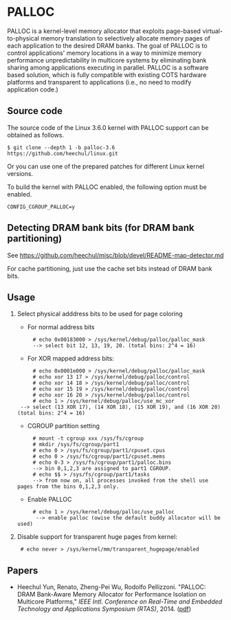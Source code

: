 # PALLOC

PALLOC is a kernel-level memory allocator that exploits page-based virtual-to-physical memory translation to selectively allocate memory pages of each application to the desired DRAM banks. The goal of PALLOC is to control applications' memory locations in a way to minimize memory performance unpredictability in multicore systems by eliminating bank sharing among applications executing in parallel. PALLOC is a software based solution, which is fully compatible with existing COTS hardware platforms and transparent to applications (i.e., no need to modify application code.)

## Source code

The source code of the Linux 3.6.0 kernel with PALLOC support can be obtained as follows.

    $ git clone --depth 1 -b palloc-3.6 https://github.com/heechul/linux.git

Or you can use one of the prepared patches for different Linux kernel versions.

To build the kernel with PALLOC enabled, the following option must be enabled.

    CONFIG_CGROUP_PALLOC=y

## Detecting DRAM bank bits (for DRAM bank partitioning)

See https://github.com/heechul/misc/blob/devel/README-map-detector.md

For cache partitioning, just use the cache set bits instead of DRAM bank bits.

## Usage

1. Select physical adddress bits to be used for page coloring

   - For normal address bits
   ```
        # echo 0x00183000 > /sys/kernel/debug/palloc/palloc_mask
        --> select bit 12, 13, 19, 20. (total bins: 2^4 = 16)
   ```
   - For XOR mapped address bits: 
   ```
        # echo 0x0001e000 > /sys/kernel/debug/palloc/palloc_mask
        # echo xor 13 17 > /sys/kernel/debug/palloc/control
        # echo xor 14 18 > /sys/kernel/debug/palloc/control
        # echo xor 15 19 > /sys/kernel/debug/palloc/control
    	# echo xor 16 20 > /sys/kernel/debug/palloc/control
    	# echo 1 > /sys/kernel/debug/palloc/use_mc_xor
	--> select (13 XOR 17), (14 XOR 18), (15 XOR 19), and (16 XOR 20) (total bins: 2^4 = 16)
   ```      
   - CGROUP partition setting
   ```
        # mount -t cgroup xxx /sys/fs/cgroup
    	# mkdir /sys/fs/cgroup/part1
    	# echo 0 > /sys/fs/cgroup/part1/cpuset.cpus
    	# echo 0 > /sys/fs/cgroup/part1/cpuset.mems
    	# echo 0-3 > /sys/fs/cgroup/part1/palloc.bins
      	--> bin 0,1,2,3 are assigned to part1 CGROUP.
    	# echo $$ > /sys/fs/cgroup/part1/tasks
        --> from now on, all processes invoked from the shell use pages from the bins 0,1,2,3 only.
   ```
   - Enable PALLOC
   ```
        # echo 1 > /sys/kernel/debug/palloc/use_palloc
      	 --> enable palloc (owise the default buddy allocator will be used)
   ```
2. Disable support for transparent huge pages from kernel:

        # echo never > /sys/kernel/mm/transparent_hugepage/enabled
   
## Papers

* Heechul Yun, Renato, Zheng-Pei Wu, Rodolfo Pellizzoni. "PALLOC: DRAM Bank-Aware Memory Allocator for Performance Isolation on Multicore Platforms," _IEEE Intl. Conference on Real-Time and Embedded Technology and Applications Symposium (RTAS)_, 2014. ([pdf](http://www.ittc.ku.edu/~heechul/papers/palloc-rtas2014.pdf))
